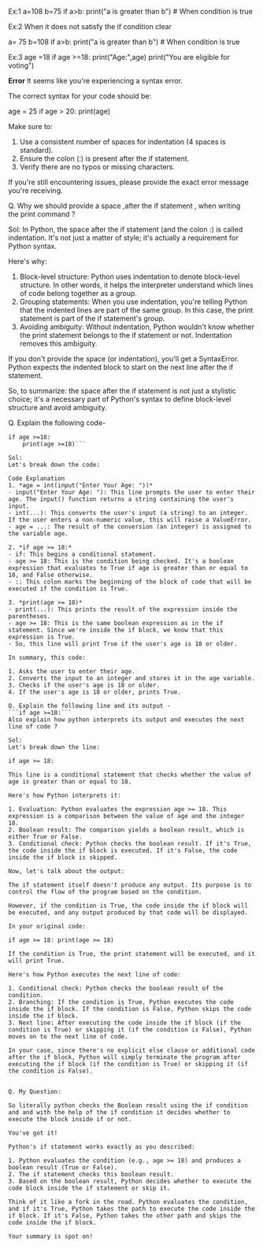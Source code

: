 Ex:1
a=108
b=75
if a>b:
    print("a is greater than b") # When condition is true

Ex:2
When it does not satisfy the if condition  clear

a= 75
b=108
if a>b:
    print("a is greater than b") # When condition is true

Ex:3
age =18
if age >=18:
    print("Age:",age)
    print("You are eligible for voting")


**Error**
It seems like you're experiencing a syntax error.

The correct syntax for your code should be:

age = 25
if age > 20:
    print(age)

Make sure to:

1. Use a consistent number of spaces for indentation (4 spaces is standard).
2. Ensure the colon (:) is present after the if statement.
3. Verify there are no typos or missing characters.

If you're still encountering issues, please provide the exact error message you're receiving.


Q. Why we should provide a space ,after the if statement , when writing the print command ?

Sol:
In Python, the space after the if statement (and the colon :) is called indentation. It's not just a matter of style; it's actually a requirement for Python syntax.

Here's why:

1. Block-level structure: Python uses indentation to denote block-level structure. In other words, it helps the interpreter understand which lines of code belong together as a group.
2. Grouping statements: When you use indentation, you're telling Python that the indented lines are part of the same group. In this case, the print statement is part of the if statement's group.
3. Avoiding ambiguity: Without indentation, Python wouldn't know whether the print statement belongs to the if statement or not. Indentation removes this ambiguity.

If you don't provide the space (or indentation), you'll get a SyntaxError. Python expects the indented block to start on the next line after the if statement.

So, to summarize: the space after the if statement is not just a stylistic choice; it's a necessary part of Python's syntax to define block-level structure and avoid ambiguity.


Q. Explain the following code- 

```age =int(input("Enter Your Age: "))
if age >=18:
    print(age >=18)```

Sol:
Let's break down the code:

Code Explanation
1. *age = int(input("Enter Your Age: "))*
- input("Enter Your Age: "): This line prompts the user to enter their age. The input() function returns a string containing the user's input.
- int(...): This converts the user's input (a string) to an integer. If the user enters a non-numeric value, this will raise a ValueError.
- age = ...: The result of the conversion (an integer) is assigned to the variable age.

2. *if age >= 18:*
- if: This begins a conditional statement.
- age >= 18: This is the condition being checked. It's a boolean expression that evaluates to True if age is greater than or equal to 18, and False otherwise.
- :: This colon marks the beginning of the block of code that will be executed if the condition is True.

3. *print(age >= 18)*
- print(...): This prints the result of the expression inside the parentheses.
- age >= 18: This is the same boolean expression as in the if statement. Since we're inside the if block, we know that this expression is True.
- So, this line will print True if the user's age is 18 or older.

In summary, this code:

1. Asks the user to enter their age.
2. Converts the input to an integer and stores it in the age variable.
3. Checks if the user's age is 18 or older.
4. If the user's age is 18 or older, prints True.

Q. Explain the following line and its output - 
```if age >=18:```
Also explain how python interprets its output and executes the next line of code ?

Sol:
Let's break down the line:

if age >= 18:

This line is a conditional statement that checks whether the value of age is greater than or equal to 18.

Here's how Python interprets it:

1. Evaluation: Python evaluates the expression age >= 18. This expression is a comparison between the value of age and the integer 18.
2. Boolean result: The comparison yields a boolean result, which is either True or False.
3. Conditional check: Python checks the boolean result. If it's True, the code inside the if block is executed. If it's False, the code inside the if block is skipped.

Now, let's talk about the output:

The if statement itself doesn't produce any output. Its purpose is to control the flow of the program based on the condition.

However, if the condition is True, the code inside the if block will be executed, and any output produced by that code will be displayed.

In your original code:

if age >= 18: print(age >= 18)

If the condition is True, the print statement will be executed, and it will print True.

Here's how Python executes the next line of code:

1. Conditional check: Python checks the boolean result of the condition.
2. Branching: If the condition is True, Python executes the code inside the if block. If the condition is False, Python skips the code inside the if block.
3. Next line: After executing the code inside the if block (if the condition is True) or skipping it (if the condition is False), Python moves on to the next line of code.

In your case, since there's no explicit else clause or additional code after the if block, Python will simply terminate the program after executing the if block (if the condition is True) or skipping it (if the condition is False).


Q. My Question:

So literally python checks the Boolean result using the if condition and and with the help of the if condition it decides whether to execute the block inside if or not.

You've got it!

Python's if statement works exactly as you described:

1. Python evaluates the condition (e.g., age >= 18) and produces a boolean result (True or False).
2. The if statement checks this boolean result.
3. Based on the boolean result, Python decides whether to execute the code block inside the if statement or skip it.

Think of it like a fork in the road. Python evaluates the condition, and if it's True, Python takes the path to execute the code inside the if block. If it's False, Python takes the other path and skips the code inside the if block.

Your summary is spot on!
